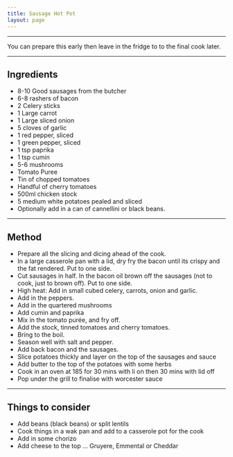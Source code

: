 ```yaml
---
title: Sausage Hot Pot
layout: page
---
```


---

You can prepare this early then leave in the fridge to to the final cook later.

---

## Ingredients
* 8-10 Good sausages from the butcher
* 6-8 rashers of bacon
* 2 Celery sticks
* 1 Large carrot
* 1 Large sliced onion
* 5 cloves of garlic
* 1 red pepper, sliced
* 1 green pepper, sliced
* 1 tsp paprika
* 1 tsp cumin
* 5-6 mushrooms
* Tomato Puree
* Tin of chopped tomatoes
* Handful of cherry tomatoes
* 500ml chicken stock
* 5 medium white potatoes pealed and sliced
* Optionally add in a can of cannellini or black beans.

---

## Method
* Prepare all the slicing and dicing ahead of the cook.
* In a large casserole pan with a lid, dry fry the bacon until its crispy and the fat rendered.  Put to one side.
* Cut sausages in half.  In the bacon oil brown off the sausages (not to cook, just to brown off).  Put to one side.
* High heat: Add in small cubed celery, carrots, onion and garlic.
* Add in the peppers.
* Add in the quartered mushrooms
* Add cumin and paprika
* Mix in the tomato purée, and fry off.
* Add the stock, tinned tomatoes and cherry tomatoes.
* Bring to the boil.
* Season well with salt and pepper.
* Add back bacon and the sausages.
* Slice  potatoes thickly and layer on the top of the sausages and sauce
* Add butter to the top of the potatoes with some herbs
* Cook in an oven at 185 for 30 mins with li on then 30 mins with lid off
* Pop under the grill to finalise with worcester sauce

---

## Things to consider
* Add beans (black beans) or split lentils
* Cook things in a wak pan and add to a casserole pot for the cook
* Add in some chorizo
* Add cheese to the top ... Gruyere, Emmental or Cheddar

